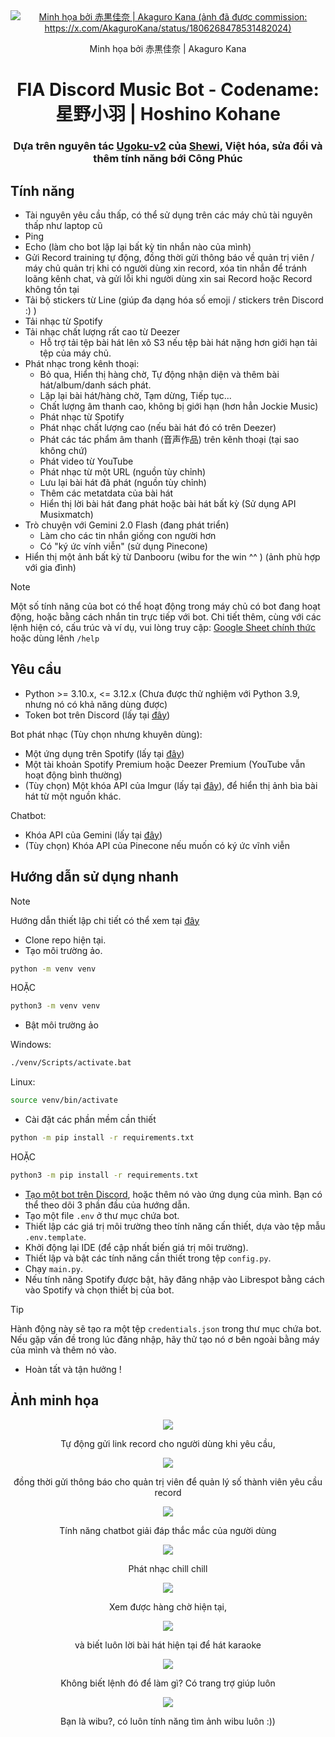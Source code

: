 <div align="center">
  <a href="https://twitter.com/AkaguroKana">
      <img src="img/Hoshino_Kohane_Banner.png" alt="Minh họa bởi 赤黒佳奈 | Akaguro Kana (ảnh đã được commission: https://x.com/AkaguroKana/status/1806268478531482024) ">
  </a>
  <p>Minh họa bởi 赤黒佳奈 | Akaguro Kana</p>
  <h1>FIA Discord Music Bot - Codename: 星野小羽 | Hoshino Kohane</h1>
  <h3> Dựa trên nguyên tác <a href="https://github.com/Shewiiii/Ugoku-v2">Ugoku-v2</a> của <a href="https://twitter.com/Shewiiiiiii">Shewi</a>, Việt hóa, sửa đổi và thêm tính năng bới Công Phúc </h3>
</div>

<h2> Tính năng </h2>

- Tài nguyên yêu cầu thấp, có thể sử dụng trên các máy chủ tài nguyên thấp như laptop cũ
- Ping
- Echo (làm cho bot lặp lại bất kỳ tin nhắn nào của mình)
- Gửi Record training tự động, đồng thời gửi thông báo về quản trị viên / máy chủ quản trị khi có người dùng xin record, xóa tin nhắn để tránh loãng kênh chat, và gửi lỗi khi người dùng xin sai Record hoặc Record không tồn tại
- Tải bộ stickers từ Line (giúp đa dạng hóa số emoji / stickers trên Discord :) )
- Tải nhạc từ Spotify
- Tải nhạc chất lượng rất cao từ Deezer
  - Hỗ trợ tải tệp bài hát lên xô S3 nếu tệp bài hát nặng hơn giới hạn tải tệp của máy chủ.
- Phát nhạc trong kênh thoại:
  - Bỏ qua, Hiển thị hàng chờ, Tự động nhận diện và thêm bài hát/album/danh sách phát.
  - Lặp lại bài hát/hàng chờ, Tạm dừng, Tiếp tục...
  - Chất lượng âm thanh cao, không bị giới hạn (hơn hẳn Jockie Music)
  - Phát nhạc từ Spotify
  - Phát nhạc chất lượng cao (nếu bài hát đó có trên Deezer)
  - Phát các tác phẩm âm thanh (音声作品) trên kênh thoại (tại sao không chứ)
  - Phát video từ YouTube
  - Phát nhạc từ một URL (nguồn tùy chỉnh)
  - Lưu lại bài hát đã phát (nguồn tùy chỉnh)
  - Thêm các metatdata của bài hát
  - Hiển thị lời bài hát đang phát hoặc bài hát bất kỳ (Sử dụng API Musixmatch)
- Trò chuyện với Gemini 2.0 Flash (đang phát triển)
  - Làm cho các tin nhắn giống con người hơn
  - Có "ký ức vính viễn" (sử dụng Pinecone)
- Hiển thị một ảnh bất kỳ từ Danbooru (wibu for the win ^^ ) (ảnh phù hợp với gia đình)
> [!NOTE]
> Một số tính năng của bot có thể hoạt động trong máy chủ có bot đang hoạt động, hoặc bằng cách nhắn tin trực tiếp với bot. Chi tiết thêm, cùng với các lệnh hiện có, cấu trúc và ví dụ, vui lòng truy cập: <a href="https://docs.google.com/spreadsheets/d/1nqn9kcO2LbQ6BacGJDaFbIAkA6jvT0HV3kM7ZRiqoow"> Google Sheet chính thức </a> hoặc dùng lênh `/help`

<h2> Yêu cầu </h2>

- Python >= 3.10.x, <= 3.12.x (Chưa được thử nghiệm với Python 3.9, nhưng nó có khả năng dùng được)
- Token bot trên Discord (lấy tại [đây](https://discord.com/developers/applications))

Bot phát nhạc (Tùy chọn nhưng khuyên dùng):
- Một ứng dụng trên Spotify (lấy tại [đây](https://developer.spotify.com/))
- Một tài khoản Spotify Premium hoặc Deezer Premium (YouTube vẫn hoạt động bình thường)
- (Tùy chọn) Một khóa API của Imgur (lấy tại [đây](https://imgur.com/account/settings/apps)), để hiển thị ảnh bìa bài hát từ một nguồn khác.

Chatbot:
- Khóa API của Gemini (lấy tại [đây](https://aistudio.google.com/app/apikey))
- (Tùy chọn) Khóa API của Pinecone nếu muốn có ký ức vĩnh viễn

<h2>Hướng dẫn sử dụng nhanh</h2>

>[!NOTE]
> Hướng dẫn thiết lập chi tiết có thể xem tại [đây](https://github.com/TimTCG/Ugoku-v2)

- Clone repo hiện tại.
- Tạo môi trường ảo.
```bash
python -m venv venv
```
HOẶC
```bash
python3 -m venv venv
```
- Bật môi trường ảo

Windows:
```bash
./venv/Scripts/activate.bat
```
Linux:
```bash
source venv/bin/activate
```
- Cài đặt các phần mềm cần thiết
```bash
python -m pip install -r requirements.txt
```
HOẶC
```bash
python3 -m pip install -r requirements.txt
```
- [Tạo một bot trên Discord](https://guide.pycord.dev/getting-started/creating-your-first-bot), hoặc thêm nó vào ứng dụng của mình. Bạn có thể theo dõi 3 phần đầu của hướng dẫn.
- Tạo một file `.env` ở thư mục chứa bot.
- Thiết lập các giá trị môi trường theo tính năng cấn thiết, dựa vào tệp mẫu `.env.template`.
- Khởi động lại IDE (để cập nhất biến giá trị môi trường).
- Thiết lập và bật các tính năng cần thiết trong tệp `config.py`.
- Chạy `main.py`.
- Nếu tính năng Spotify được bật, hãy đăng nhập vào Librespot bằng cách vào Spotify và chọn thiết bị của bot.
> [!TIP]
> Hành động này sẽ tạo ra một tệp `credentials.json` trong thư mục chứa bot. Nếu gặp vấn đề trong lúc đăng nhập, hãy thử tạo nó ơ bên ngoài bằng máy của mình và thêm nó vào.
- Hoàn tất và tận hưởng !

<h2> Ảnh minh họa </h2>
<div align="center">
  <img src="img/ex.png">
  <p>Tự động gửi link record cho người dùng khi yêu cầu,</p>
  <img src="img/ex2.png">
  <p>đồng thời gửi thông báo cho quản trị viên để quản lý số thành viên yêu cầu record</p>
  <img src="img/ex3.png">
  <p>Tính năng chatbot giải đáp thắc mắc của người dùng</p>
  <img src="img/ex4.png">
  <p>Phát nhạc chill chill<p>
  <img src="img/ex5.png">
  <p>Xem được hàng chờ hiện tại,</p>
  <img src="img/ex6.png">
  <p>và biết luôn lời bài hát hiện tại để hát karaoke<p>
  <img src="img/ex7.png">
  <p>Không biết lệnh đó để làm gì? Có trang trợ giúp luôn</p>
  <img src="img/ex8.png">
  <p>Bạn là wibu?, có luôn tính năng tìm ảnh wibu luôn :)) </p>